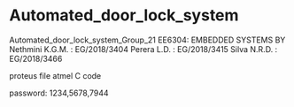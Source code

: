 # Automated_door_lock_system
Automated_door_lock_system_Group_21
EE6304: EMBEDDED SYSTEMS
BY
      Nethmini K.G.M.     :     EG/2018/3404
                                      Perera L.D.               :     EG/2018/3415
                                      Silva N.R.D.             :     EG/2018/3466

proteus file 
atmel C code

password: 1234,5678,7944
